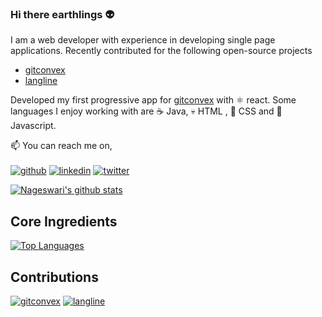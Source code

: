 ### Hi there earthlings :alien:

I am a web developer with experience in developing single page applications. Recently contributed for the following open-source projects 

- [gitconvex](https://github.com/neel1996/gitconvex)
- [langline](https://github.com/neel1996/langline) 

Developed my first progressive app for [gitconvex](https://gitconvex.com/) with :atom_symbol: react. Some languages I enjoy working with are :coffee: Java, :skull: HTML , :nail_care: CSS and :brain: Javascript.

📫 You can reach me on,
<br>
<br>
[![github](https://img.icons8.com/cute-clipart/64/000000/github.png)](https://github.com/Nageswari-droid)
[![linkedin](https://img.icons8.com/cute-clipart/64/000000/linkedin.png)](https://www.linkedin.com/in/nageswari-sv)
[![twitter](https://img.icons8.com/cute-clipart/64/000000/twitter.png)](https://twitter.com/coolnacha99)

[![Nageswari's github stats](https://github-readme-stats.vercel.app/api?username=Nageswari-droid&count_private=true&theme=merko)](https://github.com/Nageswari-droid)

## Core Ingredients

[![Top Languages](https://github-readme-stats.vercel.app/api/top-langs/?username=Nageswari-droid&layout=compact&theme=merko)](https://github.com/Nageswari-droid)

## Contributions

[![gitconvex](https://github-readme-stats-git-master.neel1996.vercel.app/api/pin/?username=neel1996&repo=gitconvex&theme=merko)](https://github.com/neel1996/gitconvex)
[![langline](https://github-readme-stats-git-master.neel1996.vercel.app/api/pin/?username=neel1996&repo=langline&theme=merko)](https://github.com/neel1996/langline)
